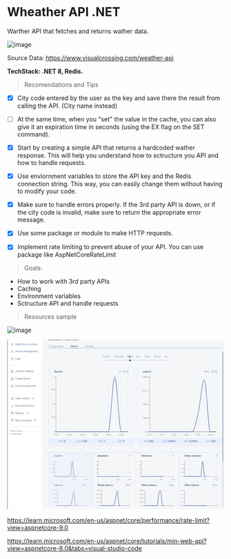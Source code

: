 # Wheather API .NET

Warther API that fetches and returns wather data.

![image](https://github.com/user-attachments/assets/78aa2b4c-b2cb-4d5d-85c5-938be2150962)

Source Data: https://www.visualcrossing.com/weather-api

**TechStack: .NET 8, Redis.**

> Recomendations and Tips
- [x] City code entered by the user as the key and save there the result from calling the API. (City name instead)

- [ ] At the same time, when you "set" the value in the cache, you can also give it an expiration time in seconds (using the EX flag on the SET command).
- [x] Start by creating a simple API that returns a hardcoded wather response. This will help you understand how to sctructure you API and how to handle requests.
- [x] Use enviornment variables to store the API key and the Redis connection string. This way, you can easily change them without having to modify your code.
- [x] Make sure to handle errors properly. If the 3rd party API is down, or if the city code is invalid, make sure to return the appropriate error message.
- [x] Use some package or module to make HTTP requests.
- [x] Implement rate limiting to prevent abuse of your API. You can use package like AspNetCoreRateLimit


> Goals: 
 - How to work with 3rd party APIs
 - Caching
 - Environment variables
 - Sctructure API and handle requests




> Resources sample

![image](https://github.com/user-attachments/assets/07f70f13-dd4a-44b9-9186-3ef6c03dfef5)



![image](images/redisplusfixedratelimit.jpg)



https://learn.microsoft.com/en-us/aspnet/core/performance/rate-limit?view=aspnetcore-9.0


https://learn.microsoft.com/en-us/aspnet/core/tutorials/min-web-api?view=aspnetcore-8.0&tabs=visual-studio-code